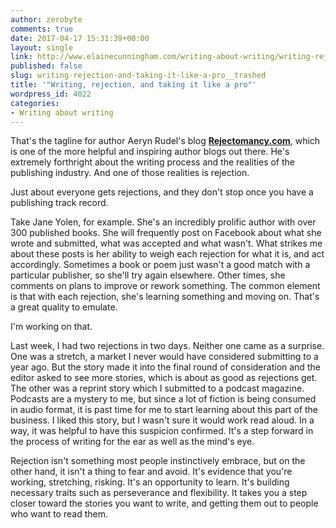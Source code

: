 ```yaml
---
author: zerobyte
comments: true
date: 2017-04-17 15:31:39+00:00
layout: single
link: http://www.elainecunningham.com/writing-about-writing/writing-rejection-and-taking-it-like-a-pro__trashed/
published: false
slug: writing-rejection-and-taking-it-like-a-pro__trashed
title: '"Writing, rejection, and taking it like a pro"'
wordpress_id: 4022
categories:
- Writing about writing
---
```


That's the tagline for author Aeryn Rudel's blog **[Rejectomancy.com](https://rejectomancy.com)**, which is one of the more helpful and inspiring author blogs out there. He's extremely forthright about the writing process and the realities of the publishing industry. And one of those realities is rejection. 

Just about everyone gets rejections, and they don't stop once you have a publishing track record.

Take Jane Yolen, for example. She's an incredibly prolific author with over 300 published books. She will frequently post on Facebook about what she wrote and submitted, what was accepted and what wasn't. What strikes me about these posts is her ability to weigh each rejection for what it is, and act accordingly. Sometimes a book or poem just wasn't a good match with a particular publisher, so she'll try again elsewhere. Other times, she comments on plans to improve or rework something. The common element is that with each rejection, she's learning something and moving on. That's a great quality to emulate.

I'm working on that.

Last week, I had two rejections in two days. Neither one came as a surprise. One was a stretch, a market I never would have considered submitting to a year ago. But the story made it into the final round of consideration and the editor asked to see more stories, which is about as good as rejections get. The other was a reprint story which I submitted to a podcast magazine. Podcasts are a mystery to me, but since a lot of fiction is being consumed in audio format, it is past time for me to start learning about this part of the business. I liked this story, but I wasn't sure it would work read aloud. In a way, it was helpful to have this suspicion confirmed. It's a step forward in the process of writing for the ear as well as the mind's eye.

Rejection isn't something most people instinctively embrace, but on the other hand, it isn't a thing to fear and avoid. It's evidence that you're working, stretching, risking. It's an opportunity to learn. It's building necessary traits such as perseverance and flexibility. It takes you a step closer toward the stories you want to write, and getting them out to people who want to read them.

